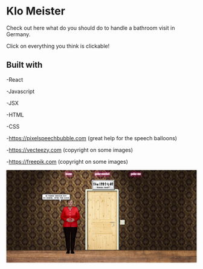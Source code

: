 # Klo Meister

Check out here what do you should do to handle a bathroom visit in Germany.

Click on everything you think is clickable!

## Built with

-React

-Javascript

-JSX

-HTML

-CSS

-https://pixelspeechbubble.com (great help for the speech balloons)

-https://vecteezy.com (copyright on some images)

-https://freepik.com (copyright on some images)

![](./src/img/merkel-klo.png)
